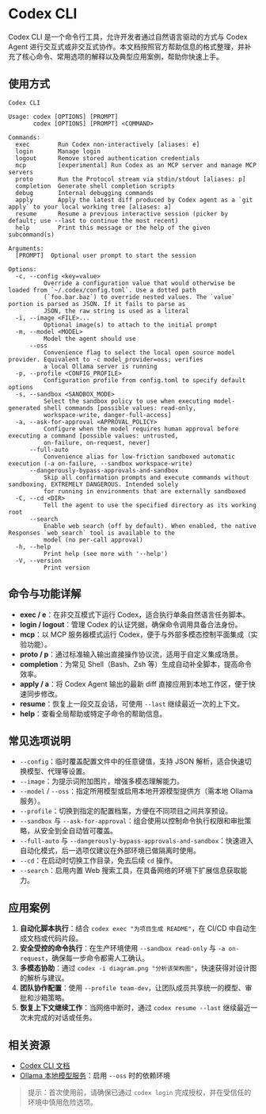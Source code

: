 # Codex CLI

Codex CLI 是一个命令行工具，允许开发者通过自然语言驱动的方式与 Codex Agent 进行交互式或非交互式协作。本文档按照官方帮助信息的格式整理，并补充了核心命令、常用选项的解释以及典型应用案例，帮助你快速上手。

## 使用方式

```
Codex CLI 
 
Usage: codex [OPTIONS] [PROMPT]
       codex [OPTIONS] [PROMPT] <COMMAND>

Commands:
  exec        Run Codex non-interactively [aliases: e]
  login       Manage login
  logout      Remove stored authentication credentials
  mcp         [experimental] Run Codex as an MCP server and manage MCP servers
  proto       Run the Protocol stream via stdin/stdout [aliases: p]
  completion  Generate shell completion scripts
  debug       Internal debugging commands
  apply       Apply the latest diff produced by Codex agent as a `git apply` to your local working tree [aliases: a]
  resume      Resume a previous interactive session (picker by default; use --last to continue the most recent)
  help        Print this message or the help of the given subcommand(s)

Arguments:
  [PROMPT]  Optional user prompt to start the session

Options:
  -c, --config <key=value>
          Override a configuration value that would otherwise be loaded from `~/.codex/config.toml`. Use a dotted path
          (`foo.bar.baz`) to override nested values. The `value` portion is parsed as JSON. If it fails to parse as
          JSON, the raw string is used as a literal
  -i, --image <FILE>...
          Optional image(s) to attach to the initial prompt
  -m, --model <MODEL>
          Model the agent should use
      --oss
          Convenience flag to select the local open source model provider. Equivalent to -c model_provider=oss; verifies
          a local Ollama server is running
  -p, --profile <CONFIG_PROFILE>
          Configuration profile from config.toml to specify default options
  -s, --sandbox <SANDBOX_MODE>
          Select the sandbox policy to use when executing model-generated shell commands [possible values: read-only,
          workspace-write, danger-full-access]
  -a, --ask-for-approval <APPROVAL_POLICY>
          Configure when the model requires human approval before executing a command [possible values: untrusted,
          on-failure, on-request, never]
      --full-auto
          Convenience alias for low-friction sandboxed automatic execution (-a on-failure, --sandbox workspace-write)
      --dangerously-bypass-approvals-and-sandbox
          Skip all confirmation prompts and execute commands without sandboxing. EXTREMELY DANGEROUS. Intended solely
          for running in environments that are externally sandboxed
  -C, --cd <DIR>
          Tell the agent to use the specified directory as its working root
      --search
          Enable web search (off by default). When enabled, the native Responses `web_search` tool is available to the
          model (no per‑call approval)
  -h, --help
          Print help (see more with '--help')
  -V, --version
          Print version
```

## 命令与功能详解

- **exec / e**：在非交互模式下运行 Codex，适合执行单条自然语言任务脚本。
- **login / logout**：管理 Codex 的认证凭据，确保命令调用具备合法身份。
- **mcp**：以 MCP 服务器模式运行 Codex，便于与外部多模态控制平面集成（实验功能）。
- **proto / p**：通过标准输入输出直接操作协议流，适用于自定义集成场景。
- **completion**：为常见 Shell（Bash、Zsh 等）生成自动补全脚本，提高命令效率。
- **apply / a**：将 Codex Agent 输出的最新 diff 直接应用到本地工作区，便于快速同步修改。
- **resume**：恢复上一段交互会话，可使用 `--last` 继续最近一次的上下文。
- **help**：查看全局帮助或特定子命令的帮助信息。

## 常见选项说明

- `--config`：临时覆盖配置文件中的任意键值，支持 JSON 解析，适合快速切换模型、代理等设置。
- `--image`：为提示词附加图片，增强多模态理解能力。
- `--model` / `--oss`：指定所用模型或启用本地开源模型提供方（需本地 Ollama 服务）。
- `--profile`：切换到指定的配置档案，方便在不同项目之间共享预设。
- `--sandbox` 与 `--ask-for-approval`：组合使用以控制命令执行权限和审批策略，从安全到全自动皆可覆盖。
- `--full-auto` 与 `--dangerously-bypass-approvals-and-sandbox`：快速进入自动化模式，后一选项仅建议在外部环境已做隔离时使用。
- `--cd`：在启动时切换工作目录，免去后续 `cd` 操作。
- `--search`：启用内置 Web 搜索工具，在具备网络的环境下扩展信息获取能力。

## 应用案例

1. **自动化脚本执行**：结合 `codex exec "为项目生成 README"`，在 CI/CD 中自动生成文档或代码片段。
2. **安全受控的命令执行**：在生产环境使用 `--sandbox read-only` 与 `-a on-request`，确保每一步命令都需人工确认。
3. **多模态协助**：通过 `codex -i diagram.png "分析该架构图"`，快速获得对设计图的解析与建议。
4. **团队协作配置**：使用 `--profile team-dev`，让团队成员共享统一的模型、审批和沙箱策略。
5. **恢复上下文继续工作**：当网络中断时，通过 `codex resume --last` 继续最近一次未完成的对话或任务。

## 相关资源

- [Codex CLI 文档](https://developers.openai.com/codex/cli/)
- [Ollama 本地模型服务](https://ollama.ai/)：启用 `--oss` 时的依赖环境

> 提示：首次使用前，请确保已通过 `codex login` 完成授权，并在受信任的环境中慎用危险选项。
